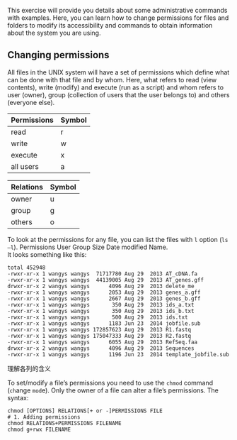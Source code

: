 This exercise will provide you details about some administrative commands with examples. Here, you can learn how to change permissions for files and folders to modify its accessibility and commands to obtain information about the system you are using.
## Changing permissions  
All files in the UNIX system will have a set of permissions which define what can be done with that file and by whom. Here, what refers to read (view contents), write (modify) and execute (run as a script) and whom refers to user (owner), group (collection of users that the user belongs to) and others (everyone else).  

| Permissions |	Symbol |
| --- | --- |
| read | r |
| write |	w |
| execute |	x |
| all users |	a |  

| Relations |	Symbol |
| --- | --- |
| owner |	u |
| group |	g |
| others |	o |  

To look at the permissions for any file, you can list the files with `l` option (`ls –l`). Permissions User	Group	Size	Date modified	Name.  
It looks something like this:   
```
total 452948
-rwxr-xr-x 1 wangys wangys  71717780 Aug 29  2013 AT_cDNA.fa
-rwxr-xr-x 1 wangys wangys  44139005 Aug 29  2013 AT_genes.gff
drwxr-xr-x 2 wangys wangys      4096 Aug 29  2013 delete_me
-rwxr-xr-x 1 wangys wangys      2053 Aug 29  2013 genes_a.gff
-rwxr-xr-x 1 wangys wangys      2667 Aug 29  2013 genes_b.gff
-rwxr-xr-x 1 wangys wangys       350 Aug 29  2013 ids_a.txt
-rwxr-xr-x 1 wangys wangys       350 Aug 29  2013 ids_b.txt
-rwxr-xr-x 1 wangys wangys       500 Aug 29  2013 ids.txt
-rwxr-xr-x 1 wangys wangys      1183 Jun 23  2014 jobfile.sub
-rwxr-xr-x 1 wangys wangys 172857623 Aug 29  2013 R1.fastq
-rwxr-xr-x 1 wangys wangys 175047333 Aug 29  2013 R2.fastq
-rwxr-xr-x 1 wangys wangys      6055 Aug 29  2013 RefSeq.faa
drwxr-xr-x 2 wangys wangys      4096 Aug 29  2013 Sequences
-rwxr-xr-x 1 wangys wangys      1196 Jun 23  2014 template_jobfile.sub
```
理解各列的含义  

To set/modify a file’s permissions you need to use the `chmod` command (`ch`ange `mod`e). Only the owner of a file can alter a file’s permissions. The syntax:  
```
chmod [OPTIONS] RELATIONS[+ or -]PERMISSIONS FILE
# 1. Adding permissions
chmod RELATIONS+PERMISSIONS FILENAME
chmod g+rwx FILENAME
```
